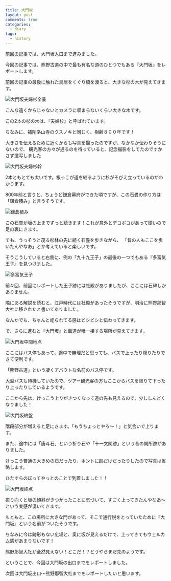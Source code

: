 ```yaml
---
title: 大門坂
layout: post
comments: true
categories:
  - diary
tags:
  - history
---
```

[前回の記事][1]では、大門坂入口まで進みました。

今回の記事では、熊野古道の中で最も有名な道のひとつでもある『大門坂』をレポートします。

前回の記事の最後に触れた鳥居をくぐり橋を渡ると、大きな杉の木が見えてきます。

![大門坂夫婦杉全景][2]

こんな遠くからじゃないとカメラに収まらないくらい大きな木です。

この2本の杉の木は、『夫婦杉』と呼ばれています。

ちなみに、補陀洛山寺のクスノキと同じく、樹齢８００年です！

大きさを伝えるために近くからも写真を撮ったのですが、なかなか伝わりそうにないので、
観光客の方々が通るのを待っていると、記念撮影をしてたのですかさず激写しました

![大門坂夫婦杉幹][3]

2本ともとても太いです。根っこが道を絞るように杉がそびえ立っているのがわかります。

800年前と言うと、ちょうど鎌倉幕府ができた頃ですが、この石畳の作り方は「鎌倉積み」と言うそうです。

![鎌倉積み][4]

この石畳が坂の上までずっと続きます！これが意外とデコボコがあって硬いので足の裏にきます。

でも、うっそうと茂る杉林の先に続く石畳を歩きながら、
「昔の人もここを歩いたんやなあ」とか考えていると楽しいです。

そうこうしていると右側に、例の「九十九王子」の最後の一つでもある『多富気王子』を見つけました。

![多富気王子][5]

前々回、前回にレポートした王子跡には社殿がありましたが、ここには石碑しかありません。

隣にある解説を読むと、江戸時代には社殿があったそうですが、明治に熊野那智大社に移されたと書いてありました。

なんかでも、ちゃんと祀られてる感はビシビシと伝わってきます。

で、さらに進むと『大門坂』と車道が唯一接する場所が見えてきます。

![大門坂中間地点][6]

ここにはバス停もあって、途中で無理だと思っても、バスで上ったり降りたりできて便利です。

「熊野古道」という凄くアバウトな名前のバス停です。

大型バスも待機していたので、ツアー観光客の方もここからバスを降りて下ったり上ったりしているようです。

ここから先は、けっこう上りがきつくなって道の先も見えるので、少ししんどくなりました！

![大門坂終盤][7]

階段部分が増えると足にきます。「もうちょっとやろ～！」と気合いで上ります。

また、途中には「唐斗石」という祈り石や「十一文関跡」という昔の関所跡がありました。

けっこう普通の大きめの石だったり、ホントに跡だけだったりしたので写真は省略します。

ひたすらのぼってやっとのことで到着しました！！

![大門坂終点][8]

振り向くと坂の傾斜がきつかったことに気づいて、すごく上ってきたんやなあ～という実感が湧いてきます。

もともと、この場所に大きな門があって、そこで通行税をとっていたために『大門坂』という名前がついたそうです。

ちなみに今は跡形もない広場と、奥に坂が見えるだけで、上ってきてもウェルカム感があまりないです！

熊野那智大社が全然見えない！どこだ！？どうやらまだ先のようです。

ということで、今回は大門坂の出口までをレポートしました。

次回は大門坂出口～熊野那智大社までをレポートしたいと思います。


 [1]: /diary/ichinono-oji-to-daimonsaka-gate.html "市野々王子～大門坂入口"
 [2]: /img/uploads/2009/12/daimonsaka-1.jpg
 [3]: /img/uploads/2009/12/daimonsaka-2.jpg
 [4]: /img/uploads/2009/12/daimonsaka-3.jpg
 [5]: /img/uploads/2009/12/daimonsaka-4.jpg
 [6]: /img/uploads/2009/12/daimonsaka-5.jpg
 [7]: /img/uploads/2009/12/daimonsaka-6.jpg
 [8]: /img/uploads/2009/12/daimonsaka-7.jpg
